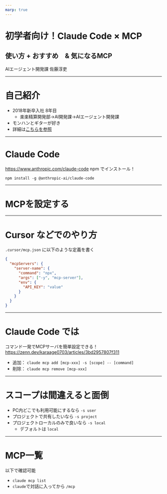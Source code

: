 ```yaml
---
marp: true
---
```


#  初学者向け！Claude Code × MCP
## 使い方 + おすすめ　& 気になるMCP
AIエージェント開発課 佐藤淳吏

---

# 自己紹介

- 2018年新卒入社 8年目
  - 楽楽精算開発部→AI開発課→AIエージェント開発課
- モンハンとギターが好き
- 詳細は[こちらを参照](https://docs.google.com/presentation/d/16ZivXJ7oHukq8AMnGTVe2u1N_fM4NG_aKfCzHacqyGU/edit?slide=id.g2dba3f916d2_3_0#slide=id.g2dba3f916d2_3_0)

---

# Claude Code

https://www.anthropic.com/claude-code
npm でインストール！
```
npm install -g @anthropic-ai/claude-code
```

---

# MCPを設定する

---

# Cursor などでのやり方

`.cursor/mcp.json` に以下のような定義を書く
```json
{
  "mcpServers": {
    "server-name": {
      "command": "npx",
      "args": ["-y", "mcp-server"],
      "env": {
        "API_KEY": "value"
      }
    }
  }
}
```

---

# Claude Code では

コマンド一発でMCPサーバを簡単設定できる！
https://zenn.dev/karaage0703/articles/3bd2957807f311
- 追加：   `claude mcp add [mcp-xxx] -s [scope] -- [command]`
- 削除：    `claude mcp remove [mcp-xxx]`

---

# スコープは間違えると面倒

- PC内どこでも利用可能にするなら `-s user`
- プロジェクトで共有したいなら `-s project`
- プロジェクトローカルのみで良いなら `-s local`
  - デフォルトは `local`

---

# MCP一覧

以下で確認可能
- `claude mcp list`
- `claude`で対話に入ってから `/mcp`
